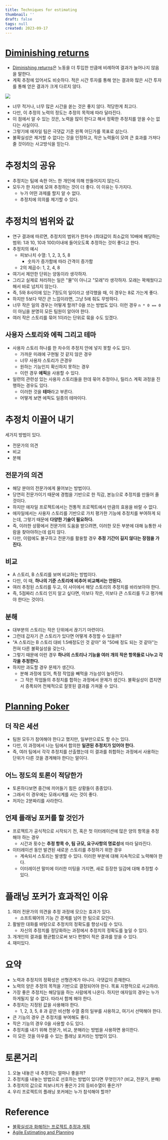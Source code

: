 ```yaml
---
title: Techniques for estimating
thumbnail: ''
draft: false
tags: null
created: 2023-09-17
---
```


# [Diminishing returns](../../Economics/Diminishing%20returns.md)

* [Diminishing returns](../../Economics/Diminishing%20returns.md)은 노동을 더 투입한 만큼에 비례하여 결과가 늘어나지 않음을 말한다.
* 계획 추정에 있어서도 비슷하다. 적은 시간 투자를 통해 얻는 결과와 많은 시간 투자를 통해 얻은 결과가 크게 다르지 않다.

![](AgileEstimatingAndPlanning_06_TechniquesForEstimating_0.png)

* 너무 적거나, 너무 많은 시간을 쏟는 것은 좋지 않다. 적당한게 최고다.
* 다만, 이 추정의 노력의 정도는 추정의 목적에 따라 달라진다.
* 이 점에서 알 수 있는 것은, 노력을 많이 한다고 해서 정확한 추정치를 얻을 수는 없다는 사실이다.
* 그렇기에 애자일 팀은 극댓값 기준 왼쪽 어딘가를 목표로 삼는다.
* 불확실성은 제거할 수 없다는 것을 인정하고, 작은 노력들이 모여 큰 효과를 가져다줄 것이라는 사고방식을 믿는다.

# 추정치의 공유

* 추정치는 팀에 속한 어느 한 개인에 의해 만들어지지 않는다.
* 모두가 한 자리에 모여 추정하는 것이 더 좋다. 이 이유는 두가지다.
  * 누가 어떤 과제를 할지 알 수 없다.
  * 추정치에 의의를 제기할 수 있다.

# 추정치의 범위와 값

* 연구 결과에 따르면, 추정치의 범위가 한차수 (최대값이 최소값의 10배에 해당하는 범위: 1과 10, 10과 100)이내에 들어오도록 추정하는 것이 좋다고 한다.
* 추정치의 예시
  * 피보나치 수열: 1, 2, 3, 5, 8
    * 숫자가 증가함에 따라 간격이 증가함
  * 2의 제곱수: 1, 2, 4, 8
* 여기서 제안한 단위는 양동이라 생각하자.
* 그리고 실제로 처리하는 일은 "물"이 아니고 "모래"라 생각하자. 모래는 꽉채웠다고 해서 바로 넘치지 않는다.
* 즉, 5와 8사이에 있는 7정도의 일이라고 생각했을 때, 이 경우는 8로 가는게 좋다.
* 하지만 5보다 약간 큰 느낌이라면, 그냥 5에 줘도 무방하다.
* 너무 작은 일의 경우는 어떻게 할까? 0을 쓰는 방법도 있다. 이런 경우 `n * 0 == 0`이 아님을 분명히 모든 팀원이 알아야 한다.
* 여러 작은 스토리를 묶어 1이라는 단위로 묶을 수도 있겠다.

## 사용자 스토리와 에픽 그리고 테마

* 사용자 스토리 하나를 한 차수의 추정치 안에 넣지 못할 수도 있다.
  * 가까운 미래에 구현될 것 같지 않은 경우
  * 너무 사용자 스토리가 큰경우
  * 원하는 기능인지 확신하지 못하는 경우
  * 이런 경우 **에픽**을 사용할 수 있다.
* 일련의 관련성 있는 사용자 스토리들을 한데 묶어 추정이나, 릴리스 계획 과정을 진행하는 경우도 있다.
  * 이러한 것을 **테마**라고 부른다.
  * 어떻게 보면 에픽도 일종의 테마이다.

# 추정치 이끌어 내기

세가지 방법이 있다.

* 전문가의 의견
* 비교
* 분해

## 전문가의 의견

* 해당 분야의 전문가에게 물어보는 방법이다.
* 당연히 전문가이기 때문에 경험을 기반으로 한 직감, 본능으로 추정치를 만들어 줄 것이다.
* 하지만 애자일 프로젝트에서는 전통적 프로젝트에서 만큼의 효용을 바랄 수 없다.
* 애자일에서는 사용자 스토리를 기반으로 가치 평가한 기능에 추정치를 부여하게 되는데, 그렇기 때문에 **다양한 기술이 필요하다.**
* 즉, 이러한 상황에서 전문가의 도움을 받으려면, 이러한 모든 부분에 대해 능통한 사람을 찾아야하는데 쉽지 않다.
* 다만, 이럼에도 불구하고 전문가를 활용할 경우 **추정 기간이 길지 않다는 장점을 가진다.**

## 비교

* A 스토리, B 스토리를 보며 비교하는 방법이다.
* 다만, 이 때, **하나의 기준 스토리에 비추어 비교해서는 안된다.**
* 여러 추정된 스토리를 두고, 이 사이에서 해당 스토리의 추정치를 바라보아야 한다.
* 즉, 5점짜리 스토리 인지 알고 싶다면, 이보다 작은, 이보다 큰 스토리를 두고 평가해야 한다는 것이다.

## 분해

* 대부분의 스토리는 작은 단위에서 끊기기 마련이다.
* 그런데 갑자기 큰 스토리가 있다면 어떻게 추정할 수 있을까?
* "A 스토리는 B 스토리 대비 1.5배정도인 것 같아" 와 "50배 정도 되는 것 같아"는 전혀 다른 불확실성을 갖는다.
* 그렇기 때문에 이런 경우 **하나의 스토리나 기능을 여러 개의 작은 항목들로 나누고 각각을 추정한다.**
* 하지만 과도할 경우 문제가 생긴다.
  * 분해 과정에 있어, 특정 작업을 빼먹을 가능성이 높아진다.
  * 그 작은 작업들의 추정치를 합하는 과정에서 문제가 생긴다. 불확실성이 겹치면서 증폭되어 전체적으로 잘못된 결과를 가져올 수 있다.

# [Planning Poker](Planning%20Poker.md)

## 더 작은 세션

* 팀원 모두가 참여해야 한다고 했지만, 일부만으로도 할 수는 있다.
* 다만, 이 과정에서 나눈 팀에서 합의한 **일관된 추정치가 있어야 한다.**
* 즉, 여러 팀에서 각각 추정치를 산출했는데 이 결과를 취합하는 과정에서 사용하는 단위가 다른 것을 경계해야 한다는 말이다.

## 어느 정도의 토론이 적당한가

* 토론하다보면 중간에 끼어들기 힘든 상황들이 종종있다.
* 그래서 이 경우에는 모래시계를 사는 것이 좋다.
* 저자는 2분짜리를 사라한다.

## 언제 플래닝 포커를 할 것인가

* 프로젝트가 공식적으로 시작되기 전, 혹은 첫 이터레이션에 많은 양의 항목을 추정해야 하는 경우
  * 시간과 횟수는 **추정 항목 수, 팀 규모, 요구사항의 명료성**에 따라 달라진다.
* 이터레이션 동안 발견된 새로운 스토리를 추정하기 위한 경우
  * 계속되서 스토리는 발생할 수 있다. 이러한 부분에 대해 지속적으로 노력해야 한다.
  * 이터레이션 말미에 이러한 미팅을 가지면, 새로 등장한 일감에 대해 추정할 수 있다.

# 플래닝 포커가 효과적인 이유

1. 여러 전문가의 의견을 추정 과정에 모으는 효과가 있다.
   * 소프트웨어의 기능 간 경계를 넘어 한 팀으로 모인다.
1. 활발한 대화를 바탕으로 추정치의 정확도를 향상시킬 수 있다.
   * 자신의 추정치를 정당화하는 과정에서 추정치의 정확도를 높일 수 있다.
1. 개개인의 결과를 평균함으로써 보다 편향이 적은 결과를 얻을 수 있다.
1. 재미있다.

# 요약

* 노력과 추정치의 정확성은 선형관계가 아니다. 극댓값이 존재한다.
* 노력의 양은 추정의 목적을 기반으로 결정되어야 한다. 목표 지향적으로 사고하라.
* 가장 좋은 추정치는 해당일을 하는 사람에게 나온다. 하지만 애자일의 경우는 누가 하게될지 알 수 없다. 따라서 함께 해야 한다.
* 추정치는 지정된 값을 사용해야 한다.
  * 1, 2, 3, 5, 8 과 같은 비선형 수열 중의 일부를 사용하고, 여기서 선택해야 한다.
* 큰 기능의 경우 큰 추정치를 부여해도 좋다.
* 작은 기능의 경우 0을 사용할 수도 있다.
* 추정치를 내기 위해 전문가, 비교, 분해라는 방법을 사용하면 용이한다.
* 이 모든 것을 아우를 수 있는 플래닝 포커라는 방법이 있다.

# 토론거리

1. 오늘 내놓은 내 추정치는 얼마나 좋을까?
1. 추정치를 내놓는 방법으로 선호하는 방법이 있다면 무엇인가? (비교, 전문가, 분해)
1. 추정치의 값으로 피보나치가 좋은가 2의 등비수열이 좋은가?
1. 우리 프로젝트의 플래닝 포커에는 누가 참석해야 할까?

# Reference

* [불확실성과 화해하는 프로젝트 추정과 계획](http://www.yes24.com/Product/Goods/3067853)
* [Agile Estimating and Planning](https://www.amazon.com/Agile-Estimating-Planning-Mike-Cohn/dp/0131479415)

